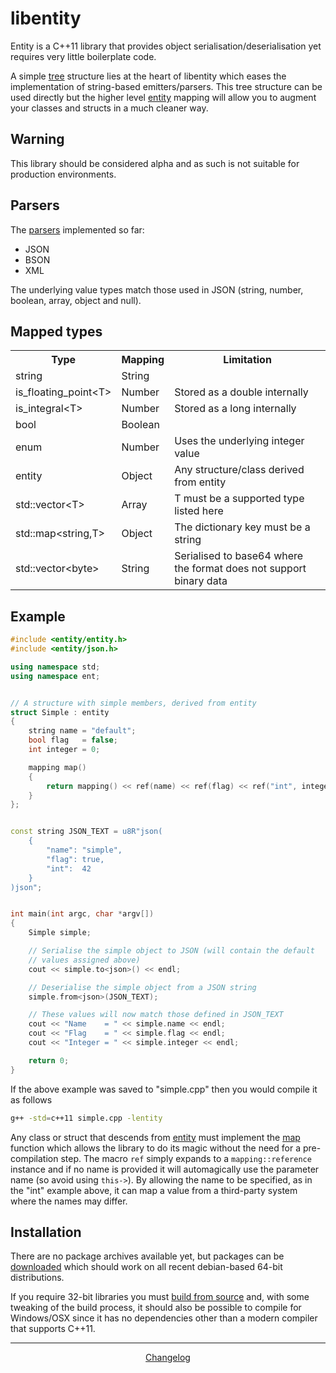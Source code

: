 libentity
=========

Entity is a C++11 library that provides object serialisation/deserialisation 
yet requires very little boilerplate code.

A simple [tree](https://github.com/emergent-design/libentity/wiki/Tree) 
structure lies at the heart of libentity which eases the implementation 
of string-based emitters/parsers. This tree structure can be used directly but 
the higher level [entity](https://github.com/emergent-design/libentity/wiki/Entity) 
mapping will allow you to augment your classes and structs in a much cleaner way.


Warning
-------

This library should be considered alpha and as such is not suitable for production 
environments.


Parsers
-------

The [parsers](https://github.com/emergent-design/libentity/wiki/Parsers) implemented 
so far:

* JSON
* BSON
* XML

The underlying value types match those used in JSON (string, number, boolean, 
array, object and null).


Mapped types
------------

<table>
	<tr><th>Type</th><th>Mapping</th><th>Limitation</tr>
	<tr><td>string</td><td>String</td><td></td></tr>
	<tr><td>is_floating_point&lt;T&gt;</td><td>Number</td><td>Stored as a double internally</td></tr>
	<tr><td>is_integral&lt;T&gt;</td><td>Number</td><td>Stored as a long internally</td></tr>
	<tr><td>bool</td><td>Boolean</td><td></td></tr>
	<tr><td>enum</td><td>Number</td><td>Uses the underlying integer value</td></tr>
	<tr><td>entity</td><td>Object</td><td>Any structure/class derived from entity</td></tr>
	<tr><td>std::vector&lt;T&gt;</td><td>Array</td><td>T must be a supported type listed here</td></tr>
	<tr><td>std::map&lt;string,T&gt;</td><td>Object</td><td>The dictionary key must be a string</td></tr>
	<tr><td>std::vector&lt;byte&gt;</td><td>String</td><td>Serialised to base64 where the format does not support binary data</td></tr>
</table>


Example
-------

```cpp
#include <entity/entity.h>
#include <entity/json.h>

using namespace std;
using namespace ent;


// A structure with simple members, derived from entity
struct Simple : entity
{
	string name	= "default";
	bool flag	= false;
	int integer = 0;

	mapping map()
	{
		return mapping() << ref(name) << ref(flag) << ref("int", integer);
	}
};


const string JSON_TEXT = u8R"json(
	{
		"name": "simple",
		"flag": true,
		"int":  42
	}
)json";


int main(int argc, char *argv[])
{
	Simple simple;

	// Serialise the simple object to JSON (will contain the default
	// values assigned above)
	cout << simple.to<json>() << endl;

	// Deserialise the simple object from a JSON string
	simple.from<json>(JSON_TEXT);

	// These values will now match those defined in JSON_TEXT
	cout << "Name    = " << simple.name << endl;
	cout << "Flag    = " << simple.flag << endl;
	cout << "Integer = " << simple.integer << endl;

	return 0;
}
```

If the above example was saved to "simple.cpp" then you would compile it as follows

```bash
g++ -std=c++11 simple.cpp -lentity
```

Any class or struct that descends from 
[entity](https://github.com/emergent-design/libentity/wiki/Entity) 
must implement the 
[map](https://github.com/emergent-design/libentity/wiki/Entity#map) 
function which allows the library to do its magic without the need for a 
pre-compilation step. The macro ```ref``` simply expands to a 
```mapping::reference``` instance and if no name is provided it will
automagically use the parameter name (so avoid using ```this->```).
By allowing the name to be specified, as in the "int" example above, it can map a 
value from a third-party system where the names may differ.


Installation
------------

There are no package archives available yet, but packages can be 
[downloaded](http://downloads.emergent-design.co.uk/libentity) which should work
on all recent debian-based 64-bit distributions.

If you require 32-bit libraries you must 
[build from source](https://github.com/emergent-design/libentity/wiki/Building-from-source) 
and, with some tweaking of the build process, it should also be possible to 
compile for Windows/OSX since it has no dependencies other than a modern compiler 
that supports C++11.

---

<div style="text-align:center">
	<a href="https://github.com/emergent-design/libentity/blob/master/packages/debian/changelog">
		Changelog
	</a>
</div>
